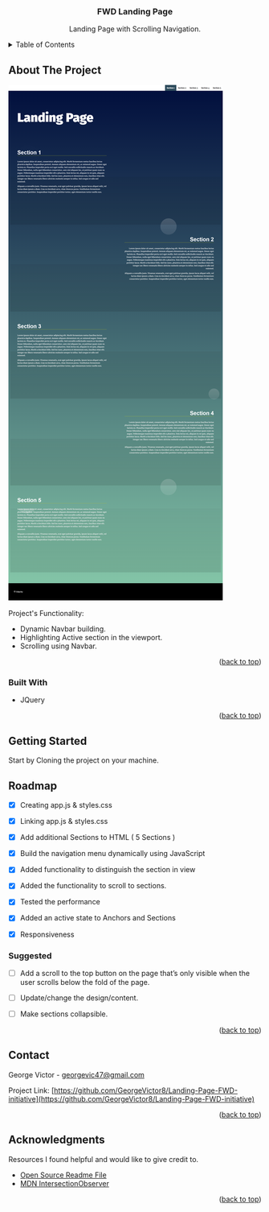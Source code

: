 
<a name="readme-top"></a>


<!-- PROJECT LOGO -->
<br />
<div align="center">
  <h3 align="center">FWD Landing Page</h3>
  <p align="center">
    Landing Page with Scrolling Navigation.
</div>



<!-- TABLE OF CONTENTS -->
<details>
  <summary>Table of Contents</summary>
  <ol>
    <li>
      <a href="#about-the-project">About The Project</a>
      <ul>
        <li><a href="#built-with">Built With</a></li>
      </ul>
    </li>
    <li>
      <a href="#getting-started">Getting Started</a>
    <li><a href="#roadmap">Roadmap</a></li>
    <ul>
      <li><a href="#suggested">Suggested</a></li> 
    </ul>
    <li><a href="#contact">Contact</a></li>
    <li><a href="#acknowledgments">Acknowledgments</a></li>
  </ol>
</details>




<!-- ABOUT THE PROJECT -->
## About The Project

[![Product Name Screen Shot][product-screenshot]](https://example.com)

Project's Functionality:

* Dynamic Navbar building.
* Highlighting Active section in the viewport.
* Scrolling using Navbar.

<p align="right">(<a href="#readme-top">back to top</a>)</p>



### Built With

* JQuery

<p align="right">(<a href="#readme-top">back to top</a>)</p>


<!-- GETTING STARTED -->


## Getting Started

Start by Cloning the project on your machine.

<!-- ROADMAP -->


## Roadmap

- [x] Creating app.js & styles.css
- [x] Linking app.js & styles.css
- [x] Add additional Sections to HTML ( 5 Sections )
- [x] Build the navigation menu dynamically using JavaScript
- [x] Added functionality to distinguish the section in view
- [x] Added the functionality to scroll to sections.
- [x] Tested the performance
- [x] Added an active state to Anchors and Sections
- [x] Responsiveness


### Suggested 
- [ ] Add a scroll to the top button on the page that’s only visible when the user scrolls below the fold of the page.
- [ ] Update/change the design/content.
- [ ] Make sections collapsible.


<p align="right">(<a href="#readme-top">back to top</a>)</p>



<!-- CONTACT -->
## Contact

George Victor - georgevic47@gmail.com

Project Link: [https://github.com/GeorgeVictor8/Landing-Page-FWD-initiative](https://github.com/GeorgeVictor8/Landing-Page-FWD-initiative)

<p align="right">(<a href="#readme-top">back to top</a>)</p>


<!-- ACKNOWLEDGMENTS -->
## Acknowledgments



Resources I found helpful and would like to give credit to.

* [Open Source Readme File](https://github.com/othneildrew/Best-README-Template#readme-top)
* [MDN IntersectionObserver](https://developer.mozilla.org/en-US/docs/Web/API/IntersectionObserver/observe)


<p align="right">(<a href="#readme-top">back to top</a>)</p>



<!-- MARKDOWN LINKS & IMAGES -->
[product-screenshot]: images/screenshot.png